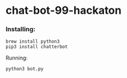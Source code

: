 # chat-bot-99-hackaton

### Installing:
```
brew install python3
pip3 install chatterbot
```

Running:
```
python3 bot.py 
```

